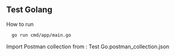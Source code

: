 
## Test Golang

How to run

```bash
  go run cmd/app/main.go
```

Import Postman collection from  : Test Go.postman_collection.json
